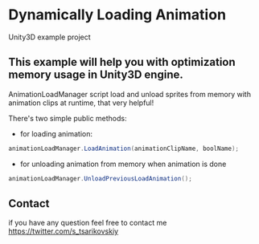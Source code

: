 # Dynamically Loading Animation
 Unity3D example project

## This example will help you with optimization memory usage in Unity3D engine.
AnimationLoadManager script load and unload sprites from memory with animation clips at runtime, that very helpful!

There's two simple public methods:

- for loading animation:
``` csharp
animationLoadManager.LoadAnimation(animationClipName, boolName);
```
	
- for unloading animation from memory when animation is done
	
```csharp
animationLoadManager.UnloadPreviousLoadAnimation();
```

## Contact

if you have any question feel free to contact me https://twitter.com/s_tsarikovskiy

